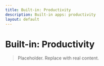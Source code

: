 ```yaml
---
title: Built-in: Productivity
description: Built-in apps: productivity
layout: default
---
```

# Built-in: Productivity

> Placeholder. Replace with real content.
